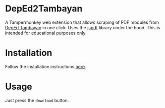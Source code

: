 # DepEd2Tambayan

A Tampermonkey web extension that allows scraping of PDF modules from [DepEd Tambayan](https://depedtambayan.net/) in one click. Uses the [jspdf](https://www.npmjs.com/package/jspdf) library under the hood. This is intended for educational purposes only.

# Installation

Follow the installation instructions [here](https://github.com/WhiteLicorice/Fake?tab=readme-ov-file#installation).

# Usage

Just press the `download` button. 
